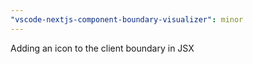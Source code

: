 ```yaml
---
"vscode-nextjs-component-boundary-visualizer": minor
---
```


Adding an icon to the client boundary in JSX
